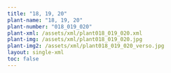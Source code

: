 ```yaml
---
title: "18, 19, 20"
plant-name: "18, 19, 20"
plant-number: "018_019_020"
plant-xml: /assets/xml/plant018_019_020.xml
plant-img: /assets/xml/plant018_019_020.jpg
plant-img2: /assets/xml/plant018_019_020_verso.jpg
layout: single-xml
toc: false
---
```

